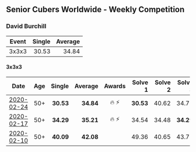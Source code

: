 ## Senior Cubers Worldwide - Weekly Competition
### David Burchill

| Event | Single | Average |
| -- | --: | --: |
| 3x3x3 | 30.53 | 34.84 |

#### 3x3x3

| Date | Age | Single | Average | Awards | Solve 1 | Solve 2 | Solve 3 | Solve 4 | Solve 5 | Video |
| :--: | :--: | --: | --: | :--: | --: | --: | --: | --: | --: | :-- |
| [2020-02-24](../3x3x3/2020-02-24.md) | 50+ | **30.53** | **34.84** | 🔥 ⚡ | **30.53** | 40.62 | 34.77 | 38.55 | 31.20 | [Link](https://www.facebook.com/events/2558750947697073/permalink/2563602730545228/) |
| [2020-02-17](../3x3x3/2020-02-17.md) | 50+ | **34.29** | **35.21** | 🔥 ⚡ | 34.54 | 34.48 | **34.29** | 36.59 | 38.19 | |
| [2020-02-10](../3x3x3/2020-02-10.md) | 50+ | **40.09** | **42.08** |  | 49.36 | 40.65 | 43.76 | 41.83 | **40.09** | [Link](https://www.facebook.com/groups/1604105099735401/permalink/2137134636432442/) |


<!-- Global site tag (gtag.js) - Google Analytics -->
<script async src="https://www.googletagmanager.com/gtag/js?id=UA-86348435-3"></script>
<script>window.dataLayer = window.dataLayer || []; function gtag() {dataLayer.push(arguments);} gtag('js', new Date()); gtag('config', 'UA-86348435-3');</script>
